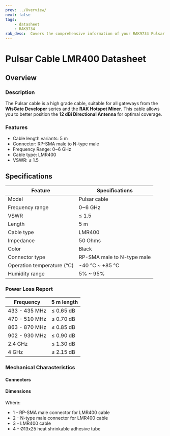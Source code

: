 ```yaml
---
prev: ../Overview/
next: false
tags:
    - datasheet
    - RAK9734
rak_desc:  Covers the comprehensive information of your RAK9734 Pulsar Cable LMR400 to help you in using it. This information includes technical specifications and characteristics.
---
```


# Pulsar Cable LMR400 Datasheet

## Overview

### Description

The Pulsar cable is a high grade cable, suitable for all gateways from the **WisGate Developer** series and the **RAK Hotspot Miner**. This cable allows you to better position the **12 dBi Directional Antenna** for optimal coverage.

### Features

-   Cable length variants: 5&nbsp;m
-   Connector: RP-SMA male to N-type male
-   Frequency Range: 0~6&nbsp;GHz
-   Cable type: LMR400
-   VSWR: ≤ 1.5

## Specifications

| Feature                    | Specifications             |
| -------------------------- | -------------------------- |
| Model                      | Pulsar cable               |
| Frequency range            | 0~6&nbsp;GHz               |
| VSWR                       | ≤ 1.5                      |
| Length                     | 5&nbsp;m                   |
| Cable type                 | LMR400                     |
| Impedance                  | 50&nbsp;Ohms               |
| Color                      | Black                      |
| Connector type             | RP-SMA male to N-type male |
| Operation temperature (°C) | -40 °C ~ +85 °C            |
| Humidity range             | 5% ~ 95%                   |

### Power Loss Report

| Frequency     | 5 m length     |
| ------------- | -------------- |
| 433 - 435 MHz | ≤ 0.65&nbsp;dB |
| 470 - 510 MHz | ≤ 0.70&nbsp;dB |
| 863 - 870 MHz | ≤ 0.85&nbsp;dB |
| 902 - 930 MHz | ≤ 0.90&nbsp;dB |
| 2.4 GHz       | ≤ 1.30&nbsp;dB |
| 4 GHz         | ≤ 2.15&nbsp;dB |

### Mechanical Characteristics

#### Connectors

<rk-img
  src="/assets/images/accessories/rak9734/2.png"
  width="45%"
  caption="Connector Types"
/>

#### Dimensions

<rk-img
  src="/assets/images/accessories/rak9734/3.png"
  width="80%"
  caption="Pulsar Cable Dimensions"
/>

Where:

- 1 - RP-SMA male connector for LMR400 cable
- 2 - N-type male connector for LMR400 cable
- 3 - LMR400 cable
- 4 - Ø13x25 heat shrinkable adhesive tube